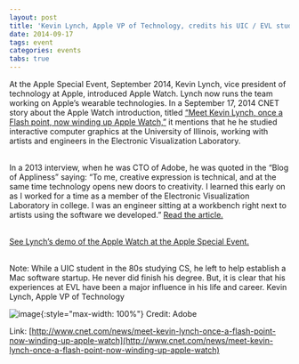 ```yaml
---
layout: post
title: 'Kevin Lynch, Apple VP of Technology, credits his UIC / EVL student days with teaching him creativity'
date: 2014-09-17
tags: event
categories: events
tabs: true
---
```


At the Apple Special Event, September 2014, Kevin Lynch, vice president of technology at Apple, introduced Apple Watch. Lynch now runs the team working on Apple&rsquo;s wearable technologies. In a September 17, 2014 CNET story about the Apple Watch introduction, titled <a href="http://www.cnet.com/news/meet-kevin-lynch-once-a-flash-point-now-winding-up-apple-watch/">&ldquo;Meet Kevin Lynch, once a Flash point, now winding up Apple Watch,&rdquo;</a> it mentions that he he studied interactive computer graphics at the University of Illinois, working with artists and engineers in the Electronic Visualization Laboratory.<br><br>

In a 2013 interview, when he was CTO of Adobe, he was quoted in the &ldquo;Blog of Appliness&rdquo; saying: &ldquo;To me, creative expression is technical, and at the same time technology opens new doors to creativity. I learned this early on as I worked for a time as a member of the Electronic Visualization Laboratory in college. I was an engineer sitting at a workbench right next to artists using the software we developed.&rdquo; <a href="http://www.appliness.com/kevin-lynch/">Read the article.</a><br><br>

<a href="http://www.youtube.com/watch?v=DMo3TPVcQ-E
">See Lynch&rsquo;s demo of the Apple Watch at the Apple Special Event.</a><br><br>

Note: While a UIC student in the 80s studying CS, he left to help establish a Mac software startup. He never did finish his degree. But, it is clear that his experiences at EVL have been a major influence in his life and career.
Kevin Lynch, Apple VP of Technology

![image](https://www.evl.uic.edu/output/originals/kevin_lynch.jpg-srcw.jpg){:style="max-width: 100%"}
Credit: Adobe


Link: [http://www.cnet.com/news/meet-kevin-lynch-once-a-flash-point-now-winding-up-apple-watch](http://www.cnet.com/news/meet-kevin-lynch-once-a-flash-point-now-winding-up-apple-watch)
